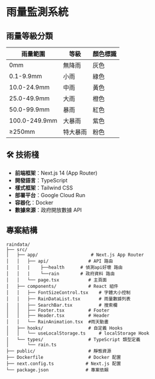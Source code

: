 #  雨量監測系統

##  雨量等級分類

| 雨量範圍 | 等級 | 顏色標識 |
|----------|------|----------|
| 0mm | 無降雨 | 灰色 |
| 0.1-9.9mm | 小雨 | 綠色 |
| 10.0-24.9mm | 中雨 | 黃色 |
| 25.0-49.9mm | 大雨 | 橙色 |
| 50.0-99.9mm | 暴雨 | 紅色 |
| 100.0-249.9mm | 大暴雨 | 紫色 |
| ≥250mm | 特大暴雨 | 粉色 |

## 🛠️ 技術棧

- **前端框架**：Next.js 14 (App Router)
- **開發語言**：TypeScript
- **樣式框架**：Tailwind CSS
- **部署平台**：Google Cloud Run
- **容器化**：Docker
- **數據來源**：政府開放數據 API


## 專案結構

```
raindata/
├── src/
│   ├── app/                    # Next.js App Router
│   │   ├── api/               # API 路由
│   │   |    ├──health      # 偵測api好壞 路由
│   │   |    └──rain        # 政府資料 路由
│   │   └── page.tsx           # 主頁面
│   ├── components/            # React 組件
│   │   ├── FontSizeControl.tsx    # 字體大小控制
│   │   ├── RainDataList.tsx       # 雨量數據列表
│   │   ├── SearchBar.tsx          # 搜索欄
│   │   ├── Footer.tsx         # Footer
│   │   ├── Header.tsx         # Header
│   │   └── RainAnimation.tsx  #雨天動畫
│   ├── hooks/                 # 自定義 Hooks
│   │   └── useLocalStorage.ts     # localStorage Hook
│   └── types/                 # TypeScript 類型定義
│       └── rain.ts
├── public/                    # 靜態資源
├── Dockerfile                 # Docker 配置
├── next.config.ts            # Next.js 配置
└── package.json              # 專案依賴 
```